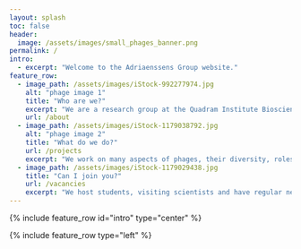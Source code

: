 ```yaml
---
layout: splash
toc: false
header: 
  image: /assets/images/small_phages_banner.png
permalink: /
intro: 
  - excerpt: "Welcome to the Adriaenssens Group website."
feature_row:
  - image_path: /assets/images/iStock-992277974.jpg
    alt: "phage image 1"
    title: "Who are we?"
    excerpt: "We are a research group at the Quadram Institute Bioscience interested in bacteriophages and viral communties."
    url: /about
  - image_path: /assets/images/iStock-1179038792.jpg
    alt: "phage image 2"
    title: "What do we do?"
    url: /projects
    excerpt: "We work on many aspects of phages, their diversity, roles in ecosystems and exploitation."
  - image_path: /assets/images/iStock-1179029438.jpg
    title: "Can I join you?"
    url: /vacancies
    excerpt: "We host students, visiting scientists and have regular new vacancies."
---
```


{% include feature_row id="intro" type="center" %}

{% include feature_row type="left" %}
